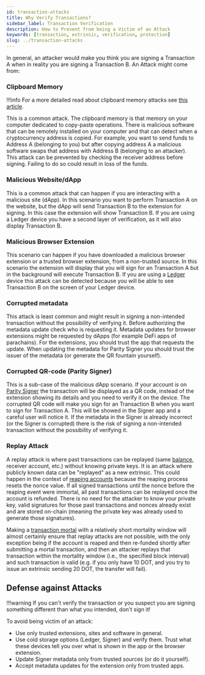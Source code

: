 ```yaml
---
id: transaction-attacks
title: Why Verify Transactions?
sidebar_label: Transaction Verification
description: How to Prevent from being a Victim of an Attack
keywords: [transaction, extrinsic, verification, protection]
slug: ../transaction-attacks
---
```


In general, an attacker would make you think you are signing a Transaction A when in reality you are
signing a Transaction B. An Attack might come from:

### Clipboard Memory

!!!info
For a more detailed read about clipboard memory attacks see
[this article](https://www.kaspersky.com/blog/cryptoshuffler-bitcoin-stealer/19976/).



This is a common attack. The clipboard memory is that memory on your computer dedicated to
copy-paste operations. There is malicious software that can be remotely installed on your computer
and that can detect when a cryptocurrency address is copied. For example, you want to send funds to
Address A (belonging to you) but after copying address A a malicious software swaps that address
with Address B (belonging to an attacker). This attack can be prevented by checking the receiver
address before signing. Failing to do so could result in loss of the funds.

### Malicious Website/dApp

This is a common attack that can happen if you are interacting with a malicious site (dApp). In this
scenario you want to perform Transaction A on the website, but the dApp will send Transaction B to
the extension for signing. In this case the extension will show Transaction B. If you are using a
Ledger device you have a second layer of verification, as it will also display Transaction B.

### Malicious Browser Extension

This scenario can happen if you have downloaded a malicious browser extension or a trusted browser
extension, from a non-trusted source. In this scenario the extension will display that you will sign
for an Transaction A but in the background will execute Transaction B. If you are using a
[Ledger](https://www.ledger.com/) device this attack can be detected because you will be able to see
Transaction B on the screen of your Ledger device.

### Corrupted metadata

This attack is least common and might result in signing a non-intended transaction without the
possibility of verifying it. Before authorizing the metadata update check who is requesting it.
Metadata updates for browser extensions might be requested by dApps (for example DeFi apps of
parachains). For the extensions, you should trust the app that requests the update. When updating
the metadata for Parity Signer you should trust the issuer of the metadata (or generate the QR
fountain yourself).

### Corrupted QR-code (Parity Signer)

This is a sub-case of the malicious dApp scenario. If your account is on
[Parity Signer](https://www.parity.io/technologies/signer/) the transaction will be displayed as a
QR code, instead of the extension showing its details and you need to verify it on the device. The
corrupted QR code will make you sign for an Transaction B when you want to sign for Transaction A.
This will be showed in the Signer app and a careful user will notice it. If the metadata in the
Signer is already incorrect (or the Signer is corrupted) there is the risk of signing a non-intended
transaction without the possibility of verifying it.

### Replay Attack

A replay attack is where past transactions can be replayed (same [balance](../learn/learn-transactions.md#balance-transfers),
receiver account, etc.) without knowing private keys. It is an attack where publicly known data can
be "replayed" as a new extrinsic. This could happen in the context of
[reaping accounts](../learn/learn-accounts.md#existential-deposit-and-reaping) because the reaping
process resets the nonce value. If all signed transactions until the nonce before the reaping event
were immortal, all past transactions can be replayed once the account is refunded. There is no need
for the attacker to know your private key, valid signatures for those past transactions and nonces
already exist and are stored on-chain (meaning the private key was already used to generate those
signatures).

Making a [transaction mortal](../learn/learn-transactions.md#mortal-and-immortal-extrinsics) with a
relatively short mortality window will almost certainly ensure that replay attacks are not possible,
with the only exception being if the account is reaped and then re-funded shortly after submitting a
mortal transaction, and then an attacker replays that transaction within the mortality window (i.e.,
the specified block interval) and such transaction is valid (e.g. if you only have 10 DOT, and you
try to issue an extrinsic sending 20 DOT, the transfer will fail).

## Defense against Attacks

!!!warning
If you can't verify the transaction or you suspect you are signing something different than what you
intended, don't sign it!



To avoid being victim of an attack:

- Use only trusted extensions, sites and software in general.
- Use cold storage options (Ledger, Signer) and verify them. Trust what these devices tell you over
  what is shown in the app or the browser extension.
- Update Signer metadata only from trusted sources (or do it yourself).
- Accept metadata updates for the extension only from trusted apps.